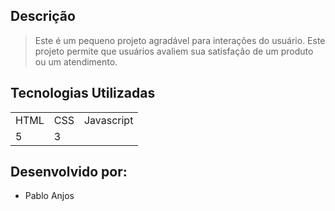 ## Descrição

> Este é um pequeno projeto agradável para interações do usuário. Este projeto permite que usuários avaliem sua satisfação de um produto ou um atendimento.

## Tecnologias Utilizadas

<table>
  <tr>
    <td>HTML</td>
    <td>CSS</td>
    <td>Javascript</td>
  </tr>
  <tr>
    <td>5</td>
    <td>3</td>
  </tr>
</table>

## Desenvolvido por: 

- Pablo Anjos